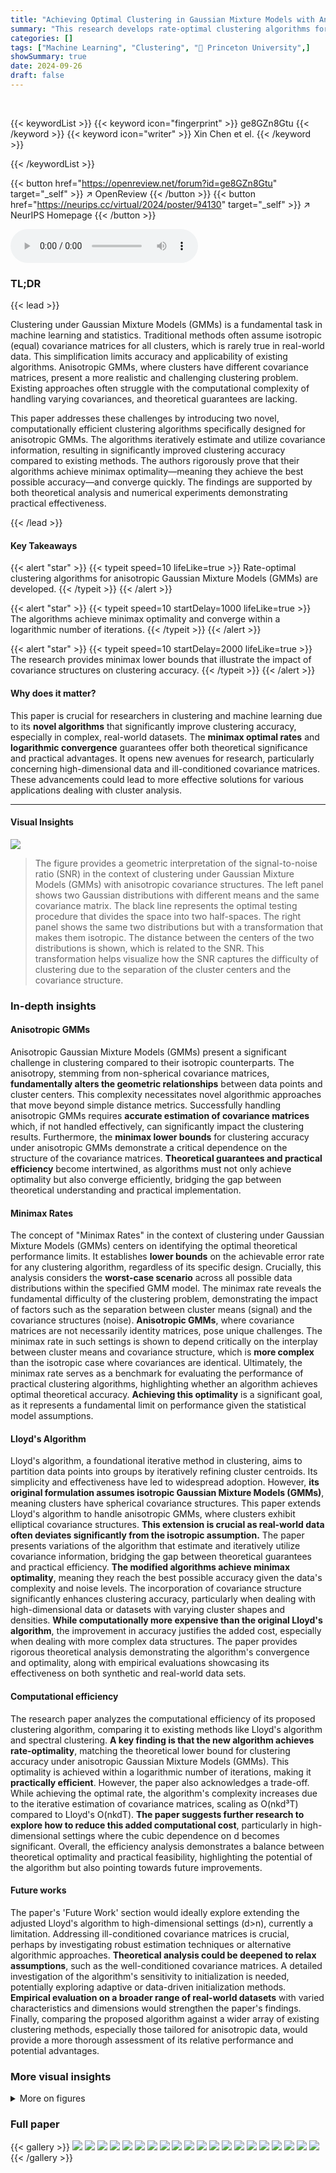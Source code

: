```yaml
---
title: "Achieving Optimal Clustering in Gaussian Mixture Models with Anisotropic Covariance Structures"
summary: "This research develops rate-optimal clustering algorithms for Gaussian Mixture Models with anisotropic covariance structures, bridging the gap between theoretical guarantees and practical efficiency."
categories: []
tags: ["Machine Learning", "Clustering", "🏢 Princeton University",]
showSummary: true
date: 2024-09-26
draft: false
---
```


<br>

{{< keywordList >}}
{{< keyword icon="fingerprint" >}} ge8GZn8Gtu {{< /keyword >}}
{{< keyword icon="writer" >}} Xin Chen et el. {{< /keyword >}}
 
{{< /keywordList >}}

{{< button href="https://openreview.net/forum?id=ge8GZn8Gtu" target="_self" >}}
↗ OpenReview
{{< /button >}}
{{< button href="https://neurips.cc/virtual/2024/poster/94130" target="_self" >}}
↗ NeurIPS Homepage
{{< /button >}}


<audio controls>
    <source src="https://ai-paper-reviewer.com/ge8GZn8Gtu/podcast.wav" type="audio/wav">
    Your browser does not support the audio element.
</audio>


### TL;DR


{{< lead >}}

Clustering under Gaussian Mixture Models (GMMs) is a fundamental task in machine learning and statistics.  Traditional methods often assume isotropic (equal) covariance matrices for all clusters, which is rarely true in real-world data.  This simplification limits accuracy and applicability of existing algorithms.  Anisotropic GMMs, where clusters have different covariance matrices, present a more realistic and challenging clustering problem. Existing approaches often struggle with the computational complexity of handling varying covariances, and theoretical guarantees are lacking. 

This paper addresses these challenges by introducing two novel, computationally efficient clustering algorithms specifically designed for anisotropic GMMs.  The algorithms iteratively estimate and utilize covariance information, resulting in significantly improved clustering accuracy compared to existing methods.  The authors rigorously prove that their algorithms achieve minimax optimality—meaning they achieve the best possible accuracy—and converge quickly.  The findings are supported by both theoretical analysis and numerical experiments demonstrating practical effectiveness.

{{< /lead >}}


#### Key Takeaways

{{< alert "star" >}}
{{< typeit speed=10 lifeLike=true >}} Rate-optimal clustering algorithms for anisotropic Gaussian Mixture Models (GMMs) are developed. {{< /typeit >}}
{{< /alert >}}

{{< alert "star" >}}
{{< typeit speed=10 startDelay=1000 lifeLike=true >}} The algorithms achieve minimax optimality and converge within a logarithmic number of iterations. {{< /typeit >}}
{{< /alert >}}

{{< alert "star" >}}
{{< typeit speed=10 startDelay=2000 lifeLike=true >}} The research provides minimax lower bounds that illustrate the impact of covariance structures on clustering accuracy. {{< /typeit >}}
{{< /alert >}}

#### Why does it matter?
This paper is crucial for researchers in clustering and machine learning due to its **novel algorithms** that significantly improve clustering accuracy, especially in complex, real-world datasets. The **minimax optimal rates** and **logarithmic convergence** guarantees offer both theoretical significance and practical advantages.  It opens new avenues for research, particularly concerning high-dimensional data and ill-conditioned covariance matrices. These advancements could lead to more effective solutions for various applications dealing with cluster analysis.

------
#### Visual Insights



![](https://ai-paper-reviewer.com/ge8GZn8Gtu/figures_3_1.jpg)

> The figure provides a geometric interpretation of the signal-to-noise ratio (SNR) in the context of clustering under Gaussian Mixture Models (GMMs) with anisotropic covariance structures. The left panel shows two Gaussian distributions with different means and the same covariance matrix. The black line represents the optimal testing procedure that divides the space into two half-spaces. The right panel shows the same two distributions but with a transformation that makes them isotropic. The distance between the centers of the two distributions is shown, which is related to the SNR. This transformation helps visualize how the SNR captures the difficulty of clustering due to the separation of the cluster centers and the covariance structure.







### In-depth insights


#### Anisotropic GMMs
Anisotropic Gaussian Mixture Models (GMMs) present a significant challenge in clustering compared to their isotropic counterparts.  The anisotropy, stemming from non-spherical covariance matrices, **fundamentally alters the geometric relationships** between data points and cluster centers.  This complexity necessitates novel algorithmic approaches that move beyond simple distance metrics.  Successfully handling anisotropic GMMs requires **accurate estimation of covariance matrices** which, if not handled effectively, can significantly impact the clustering results.  Furthermore, the **minimax lower bounds** for clustering accuracy under anisotropic GMMs demonstrate a critical dependence on the structure of the covariance matrices.  **Theoretical guarantees and practical efficiency** become intertwined, as algorithms must not only achieve optimality but also converge efficiently, bridging the gap between theoretical understanding and practical implementation.

#### Minimax Rates
The concept of "Minimax Rates" in the context of clustering under Gaussian Mixture Models (GMMs) centers on identifying the optimal theoretical performance limits.  It establishes **lower bounds** on the achievable error rate for any clustering algorithm, regardless of its specific design.  Crucially, this analysis considers the **worst-case scenario** across all possible data distributions within the specified GMM model. The minimax rate reveals the fundamental difficulty of the clustering problem, demonstrating the impact of factors such as the separation between cluster means (signal) and the covariance structures (noise).  **Anisotropic GMMs**, where covariance matrices are not necessarily identity matrices, pose unique challenges.  The minimax rate in such settings is shown to depend critically on the interplay between cluster means and covariance structure, which is **more complex** than the isotropic case where covariances are identical.  Ultimately, the minimax rate serves as a benchmark for evaluating the performance of practical clustering algorithms, highlighting whether an algorithm achieves optimal theoretical accuracy.  **Achieving this optimality** is a significant goal, as it represents a fundamental limit on performance given the statistical model assumptions.

#### Lloyd's Algorithm
Lloyd's algorithm, a foundational iterative method in clustering, aims to partition data points into groups by iteratively refining cluster centroids.  Its simplicity and effectiveness have led to widespread adoption.  However, **its original formulation assumes isotropic Gaussian Mixture Models (GMMs)**, meaning clusters have spherical covariance structures.  This paper extends Lloyd's algorithm to handle anisotropic GMMs, where clusters exhibit elliptical covariance structures.  **This extension is crucial as real-world data often deviates significantly from the isotropic assumption.** The paper presents variations of the algorithm that estimate and iteratively utilize covariance information, bridging the gap between theoretical guarantees and practical efficiency.  **The modified algorithms achieve minimax optimality**, meaning they reach the best possible accuracy given the data's complexity and noise levels.   The incorporation of covariance structure significantly enhances clustering accuracy, particularly when dealing with high-dimensional data or datasets with varying cluster shapes and densities.  **While computationally more expensive than the original Lloyd's algorithm**, the improvement in accuracy justifies the added cost, especially when dealing with more complex data structures. The paper provides rigorous theoretical analysis demonstrating the algorithm's convergence and optimality, along with empirical evaluations showcasing its effectiveness on both synthetic and real-world data sets.

#### Computational efficiency
The research paper analyzes the computational efficiency of its proposed clustering algorithm, comparing it to existing methods like Lloyd's algorithm and spectral clustering.  **A key finding is that the new algorithm achieves rate-optimality**, matching the theoretical lower bound for clustering accuracy under anisotropic Gaussian Mixture Models (GMMs). This optimality is achieved within a logarithmic number of iterations, making it **practically efficient**.  However, the paper also acknowledges a trade-off. While achieving the optimal rate, the algorithm's complexity increases due to the iterative estimation of covariance matrices, scaling as O(nkd³T) compared to Lloyd's O(nkdT).  **The paper suggests further research to explore how to reduce this added computational cost**, particularly in high-dimensional settings where the cubic dependence on d becomes significant.  Overall, the efficiency analysis demonstrates a balance between theoretical optimality and practical feasibility, highlighting the potential of the algorithm but also pointing towards future improvements.

#### Future works
The paper's 'Future Work' section would ideally explore extending the adjusted Lloyd's algorithm to high-dimensional settings (d>n), currently a limitation.  Addressing ill-conditioned covariance matrices is crucial, perhaps by investigating robust estimation techniques or alternative algorithmic approaches.  **Theoretical analysis could be deepened to relax assumptions**, such as the well-conditioned covariance matrices.  A detailed investigation of the algorithm's sensitivity to initialization is needed, potentially exploring adaptive or data-driven initialization methods.  **Empirical evaluation on a broader range of real-world datasets** with varied characteristics and dimensions would strengthen the paper's findings.  Finally, comparing the proposed algorithm against a wider array of existing clustering methods, especially those tailored for anisotropic data, would provide a more thorough assessment of its relative performance and potential advantages.


### More visual insights

<details>
<summary>More on figures
</summary>


![](https://ai-paper-reviewer.com/ge8GZn8Gtu/figures_6_1.jpg)

> The figure provides a geometric interpretation of the signal-to-noise ratio (SNR) used in the paper.  The left panel shows two Gaussian distributions with different means but the same covariance matrix. The black curve represents the optimal testing procedure that separates the two distributions.  The right panel shows the same distributions after a linear transformation that makes them isotropic (variance is equal in all directions).  The distance between the transformed means in the right panel represents SNR.  The closer the transformed means are, the harder it is to distinguish them (lower SNR, more difficult clustering).


![](https://ai-paper-reviewer.com/ge8GZn8Gtu/figures_8_1.jpg)

> This figure compares the performance of the proposed algorithms (Algorithm 1 and Algorithm 2) with other baseline methods (spectral clustering and vanilla Lloyd's algorithm) under two different anisotropic Gaussian Mixture Models (Model 1 and Model 2).  The x-axis represents the number of iterations, while the y-axis shows the logarithm of the misclustering error rate. The plots visualize how the error rate decreases with increasing iterations for each method.  The dashed black line represents the theoretical minimax lower bound for the error rate.  The results illustrate that the proposed algorithms significantly outperform the baseline methods and achieve the optimal rate predicted by the minimax bounds.


![](https://ai-paper-reviewer.com/ge8GZn8Gtu/figures_9_1.jpg)

> This figure visualizes the Fashion-MNIST dataset using principal component analysis (PCA) to reduce dimensionality.  The left panel shows two classes (T-shirt/top and Trouser), while the right panel includes a third (Ankle boot).  The data points are color-coded by class, revealing the anisotropic and heterogeneous covariance structures (meaning the data's spread and orientation vary across classes). This visualization supports the paper's claim that the proposed clustering methods are suitable for handling such data characteristics.


</details>






### Full paper

{{< gallery >}}
<img src="https://ai-paper-reviewer.com/ge8GZn8Gtu/1.png" class="grid-w50 md:grid-w33 xl:grid-w25" />
<img src="https://ai-paper-reviewer.com/ge8GZn8Gtu/2.png" class="grid-w50 md:grid-w33 xl:grid-w25" />
<img src="https://ai-paper-reviewer.com/ge8GZn8Gtu/3.png" class="grid-w50 md:grid-w33 xl:grid-w25" />
<img src="https://ai-paper-reviewer.com/ge8GZn8Gtu/4.png" class="grid-w50 md:grid-w33 xl:grid-w25" />
<img src="https://ai-paper-reviewer.com/ge8GZn8Gtu/5.png" class="grid-w50 md:grid-w33 xl:grid-w25" />
<img src="https://ai-paper-reviewer.com/ge8GZn8Gtu/6.png" class="grid-w50 md:grid-w33 xl:grid-w25" />
<img src="https://ai-paper-reviewer.com/ge8GZn8Gtu/7.png" class="grid-w50 md:grid-w33 xl:grid-w25" />
<img src="https://ai-paper-reviewer.com/ge8GZn8Gtu/8.png" class="grid-w50 md:grid-w33 xl:grid-w25" />
<img src="https://ai-paper-reviewer.com/ge8GZn8Gtu/9.png" class="grid-w50 md:grid-w33 xl:grid-w25" />
<img src="https://ai-paper-reviewer.com/ge8GZn8Gtu/10.png" class="grid-w50 md:grid-w33 xl:grid-w25" />
<img src="https://ai-paper-reviewer.com/ge8GZn8Gtu/11.png" class="grid-w50 md:grid-w33 xl:grid-w25" />
<img src="https://ai-paper-reviewer.com/ge8GZn8Gtu/12.png" class="grid-w50 md:grid-w33 xl:grid-w25" />
<img src="https://ai-paper-reviewer.com/ge8GZn8Gtu/13.png" class="grid-w50 md:grid-w33 xl:grid-w25" />
<img src="https://ai-paper-reviewer.com/ge8GZn8Gtu/14.png" class="grid-w50 md:grid-w33 xl:grid-w25" />
<img src="https://ai-paper-reviewer.com/ge8GZn8Gtu/15.png" class="grid-w50 md:grid-w33 xl:grid-w25" />
<img src="https://ai-paper-reviewer.com/ge8GZn8Gtu/16.png" class="grid-w50 md:grid-w33 xl:grid-w25" />
<img src="https://ai-paper-reviewer.com/ge8GZn8Gtu/17.png" class="grid-w50 md:grid-w33 xl:grid-w25" />
<img src="https://ai-paper-reviewer.com/ge8GZn8Gtu/18.png" class="grid-w50 md:grid-w33 xl:grid-w25" />
<img src="https://ai-paper-reviewer.com/ge8GZn8Gtu/19.png" class="grid-w50 md:grid-w33 xl:grid-w25" />
<img src="https://ai-paper-reviewer.com/ge8GZn8Gtu/20.png" class="grid-w50 md:grid-w33 xl:grid-w25" />
{{< /gallery >}}